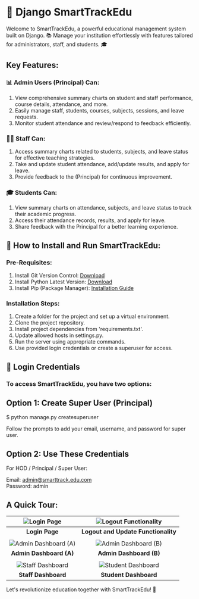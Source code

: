 # 🚀 Django SmartTrackEdu

Welcome to SmartTrackEdu, a powerful educational management system built on Django. 📚 Manage your institution effortlessly with features tailored for administrators, staff, and students. 🎓

## Key Features:

### 📊 Admin Users (Principal) Can:
1. View comprehensive summary charts on student and staff performance, course details, attendance, and more.
2. Easily manage staff, students, courses, subjects, sessions, and leave requests.
3. Monitor student attendance and review/respond to feedback efficiently.

### 🧑‍🏫 Staff Can:
1. Access summary charts related to students, subjects, and leave status for effective teaching strategies.
2. Take and update student attendance, add/update results, and apply for leave.
3. Provide feedback to the (Principal) for continuous improvement.

### 🎓 Students Can:
1. View summary charts on attendance, subjects, and leave status to track their academic progress.
2. Access their attendance records, results, and apply for leave.
3. Share feedback with the Principal for a better learning experience.

## 🌟 How to Install and Run SmartTrackEdu:

### Pre-Requisites:
1. Install Git Version Control: [Download](https://git-scm.com/)
2. Install Python Latest Version: [Download](https://www.python.org/downloads/)
3. Install Pip (Package Manager): [Installation Guide](https://pip.pypa.io/en/stable/installation/)

### Installation Steps:
1. Create a folder for the project and set up a virtual environment.
2. Clone the project repository.
3. Install project dependencies from 'requirements.txt'.
4. Update allowed hosts in settings.py.
5. Run the server using appropriate commands.
6. Use provided login credentials or create a superuser for access.
   
## 🔑 Login Credentials

### To access SmartTrackEdu, you have two options:

## Option 1: Create Super User (Principal)
$ python manage.py createsuperuser

Follow the prompts to add your email, username, and password for super user.

## Option 2: Use These Credentials

For HOD / Principal / Super User:

Email: admin@smarttrack.edu.com  
Password: admin

## A Quick Tour:

| ![Login Page](https://github.com/talhakhubaib/SmartTrackEdu/assets/164906625/50cda112-bae7-4151-b905-39bdf547f7b6)   | ![Logout Functionality](https://github.com/talhakhubaib/SmartTrackEdu/assets/164906625/c2fa5db5-4ecd-4a07-a9f9-dd62ffb92b4c) |
|:--------------------------------------:|:----------------------------------------:|
| **Login Page**                         | **Logout and Update Functionality**      |
|                                        |                                          |
| ![Admin Dashboard (A)](https://github.com/talhakhubaib/SmartTrackEdu/assets/164906625/3dedb00a-6f66-410c-a77d-f63cd3442630) | ![Admin Dashboard (B)](https://github.com/talhakhubaib/SmartTrackEdu/assets/164906625/56b1ef5d-282c-4170-9f90-dbe1f7814281) |
| **Admin Dashboard (A)**                | **Admin Dashboard (B)**                  |
|                                        |                                          |
| ![Staff Dashboard](https://github.com/talhakhubaib/SmartTrackEdu/assets/164906625/74a07bbe-731a-4407-b3b8-41541e18b7a9) | ![Student Dashboard](https://github.com/talhakhubaib/SmartTrackEdu/assets/164906625/8f9f8635-85c0-4848-a0a1-68bec9d05d89) |
| **Staff Dashboard**                    | **Student Dashboard**                    |



Let's revolutionize education together with SmartTrackEdu! 🎉

